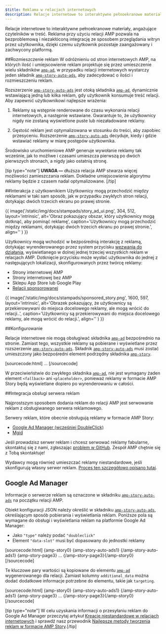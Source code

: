 ```yaml
---
$title: Reklama w relacjach internetowych
description: Relacje internetowe to interaktywne pełnoekranowe materiały, angażujące czytelników w treść. Reklama przy użyciu relacji AMP pozwala na bezproblemową i niezakłóconą...
---
```


Relacje internetowe to interaktywne pełnoekranowe materiały, angażujące czytelników w treść. Reklama przy użyciu relacji AMP pozwala na bezproblemową i niezakłóconą integrację ze sposobem przeglądania witryn przez użytkownika, dzięki czemu użytkownik pozostaje zaangażowany i zachwycony platformą.

##Rozmieszczenie reklam
W odróżnieniu od stron internetowych AMP, na których ilość i umiejscowienie reklam projektuje się przez umieszczenie wielu składników [`amp-ad`](../../../documentation/components/reference/amp-ad.md), w przypadku relacji internetowych wystarczy jeden składnik [`amp-story-auto-ads`](../../../documentation/components/reference/amp-story-auto-ads.md), aby zadecydować o ilości i rozmieszczeniu reklam.

Rozszerzenie [`amp-story-auto-ads`](../../../documentation/components/reference/amp-story-auto-ads.md) jest otoką składnika [`amp-ad`](../../../documentation/components/reference/amp-ad.md), dynamicznie wstawiającą jedną lub kilka reklam, gdy użytkownik konsumuje treść relacji. Aby zapewnić użytkownikowi najlepsze wrażenia:

1. Reklamy są wstępnie renderowane do czasu wykonania relacji internetowych, a następnie wstawiane. Gwarantuje to, że użytkownicy nigdy nie zostaną wyświetlone puste lub niezaładowane reklamy.

2. Gęstość reklam jest optymalizowana w stosunku do treści, aby zapobiec przesyceniu. Rozszerzenie [`amp-story-auto-ads`](../../../documentation/components/reference/amp-story-auto-ads.md) decyduje, kiedy i gdzie wstawiać reklamy w miarę postępów użytkownika.

Środowisko uruchomieniowe AMP generuje wywołanie reklamy tak wcześnie, jak to możliwe i czasami umieszcza pierwszą po dwóch pierwszych stronach, a nigdy jako ostatnią stronę.

<amp-anim width="360" height="640" src="/static/img/docs/stampads/stamp_gif_ad.gif">
  <amp-img placeholder width="360" height="640" src="/static/img/docs/stampads/stamp_gif_still.png">
  </amp-img>
</amp-anim>

[tip type="note"] **UWAGA —** dłuższa relacja AMP stwarza więcej możliwości zamieszczania reklam. Dokładne umiejscowienie algorytmu reklamy będzie z czasem nadal optymalizowane. [/tip]

##Interakcja z użytkownikiem
Użytkownicy mogą przechodzić między reklamami w taki sam sposób, jak w przypadku zwykłych stron relacji, dotykając dwóch trzecich ekranu po prawej stronie.

{{ image('/static/img/docs/stampads/story_ad_ui.png', 304, 512, layout='intrinsic', alt='Obraz pokazujący obszar, który użytkownicy mogą dotknąć, aby pominąć reklamę', caption='Użytkownicy mogą przechodzić między reklamami, dotykając dwóch trzecich ekranu po prawej stronie.', align='' ) }}

Użytkownicy mogą wchodzić w bezpośrednią interakcję z reklamą, dotykając wyrenderowanego przez system przycisku [wezwania do działania](story_ads_best_practices.md#call-to-action-button-text-enum), wyświetlanego w dolnej jednej trzeciej wszystkich reklam w relacjach AMP. Dotknięcie przycisku może wysłać użytkownika do jednej z następujących lokalizacji, skonfigurowanych przez twórcę reklamy:

- Strony internetowej AMP
- Strony internetowej bez AMP
- Sklepu App Store lub Google Play
- [Relacji sponsorowanej](story_ads_best_practices.md#sponsored-story)

{{ image('/static/img/docs/stampads/sponsored_story.png', 1600, 597, layout='intrinsic', alt='Obrazek pokazujący, że użytkownicy są przekierowywani do miejsca docelowego reklamy, ale mogą wrócić do relacji..', caption='Użytkownicy są przekierowywani do miejsca docelowego reklamy, ale mogą wrócić do relacji.', align='' ) }}

##Konfigurowanie

Relacje internetowe nie mogą obsługiwać składnika [`amp-ad`](../../../documentation/components/reference/amp-ad.md) bezpośrednio na stronie. Zamiast tego, wszystkie reklamy są pobierane i wyświetlane przez rozszerzenie [`amp-story-auto-ads`](../../../documentation/components/reference/amp-story-auto-ads.md). Składnik [`amp-story-auto-ads`](../../../documentation/components/reference/amp-story-auto-ads.md) musi zostać umieszczony jako bezpośredni element podrzędny składnika [`amp-story`](../../../documentation/components/reference/amp-story.md).

[sourcecode:html] <amp-story> <amp-story-auto-ads> <script data-md-type="raw_html" type="application/json"><br>{<br>&quot;ad-attributes&quot;: {<br>// ad server configuration<br>}<br>}<br></script> </amp-story-auto-ads> <amp-story-page> ... </amp-story-page></amp-story> [/sourcecode]

W przeciwieństwie do zwykłego składnika [`amp-ad`](../../../documentation/components/reference/amp-ad.md), nie jest wymagany żaden element `<fallback>` ani `<placeholder>`, ponieważ reklamy w formacie AMP Story będą wyświetlane dopiero po wyrenderowaniu w całości.

##Integracja obsługi serwera reklam

Najprostszym sposobem dodania reklam do relacji AMP jest serwowanie reklam z obsługiwanego serwera reklamowego.

Serwery reklam, które obecnie obsługują reklamy w formacie AMP Story:

- [Google Ad Manager (wcześniej DoubleClick)](advertise_amp_stories.md#google-ad-manager)
- [Mgid](https://help.mgid.com/generate-revenue-with-amp-web-stories)

Jeśli prowadzisz serwer reklam i chcesz serwować reklamy fabularne, skontaktuj się z nami, zgłaszając [problem w GitHub](https://github.com/ampproject/amphtml/issues/new). Zespół AMP chętnie się z Tobą skontaktuje!

Wydawcy mogą również umieszczać reklamy niestandardowe, jeśli skonfigurują własny serwer reklam. [Proces ten szczegółowo opisano tutaj](https://github.com/ampproject/amphtml/blob/main/extensions/amp-story/amp-story-ads.md#publisher-placed-ads).

## Google Ad Manager <a name="google-ad-manager"></a>

Informacje o serwerze reklam są oznaczone w składniku [`amp-story-auto-ads`](../../../documentation/components/reference/amp-story-auto-ads.md) na początku relacji AMP.

Obiekt konfiguracji JSON należy określić w składniku [`amp-story-auto-ads`](../../../documentation/components/reference/amp-story-auto-ads.md), określającym sposób pobierania i wyświetlania reklam. Poniższe pola są wymagane do obsługi i wyświetlania reklam na platformie Google Ad Manager:

- Jako `"type"` należy podać `"doubleclick"`
- Element `"data-slot"` musi być dopasowany do jednostki reklamy

[sourcecode:html] {amp-story0} {amp-story-auto-ads1} <script data-md-type="raw_html" type="application/json">
{
&amp;quot;ad-attributes&amp;quot;: {
&amp;quot;type&amp;quot;: &amp;quot;doubleclick&amp;quot;,
&amp;quot;data-slot&amp;quot;: &amp;quot;/30497360/a4a/amp_story_dfp_example&amp;quot;
}
}
</script> {/amp-story-auto-ads1} {amp-story-page3} ... {/amp-story-page3}{/amp-story0} [/sourcecode]

Te kluczowe pary wartości są kopiowane do elementu [`amp-ad`](../../../documentation/components/reference/amp-ad.md) wygenerowanego dla relacji. Zamiast kolumny `additional_data` można dodać dodatkowe informacje potrzebne do elementu, takie jak `targeting`.

[sourcecode:html] {amp-story0} {amp-story-auto-ads1} <script data-md-type="raw_html" type="application/json">
{
&amp;quot;ad-attributes&amp;quot;: {
&amp;quot;type&amp;quot;: &amp;quot;doubleclick&amp;quot;,
&amp;quot;data-slot&amp;quot;: &amp;quot;/30497360/a4a/amp_story_dfp_example&amp;quot;,
&amp;quot;additional_data&amp;quot;: &amp;quot;additional_data_information&amp;quot;
}
}
</script> {/amp-story-auto-ads1} {amp-story-page3} ... {/amp-story-page3}{/amp-story0} [/sourcecode]

[tip type="note"] W celu uzyskania informacji o przesyłaniu reklam do Google Ad Manager przeczytaj artykuł [Kreacje niestandardowe w relacjach internetowych](https://support.google.com/admanager/answer/9038178) i sprawdź nasz przewodnik [Najlepsze metody tworzenia reklam w formacie AMP Story](story_ads_best_practices.md).[/tip]
